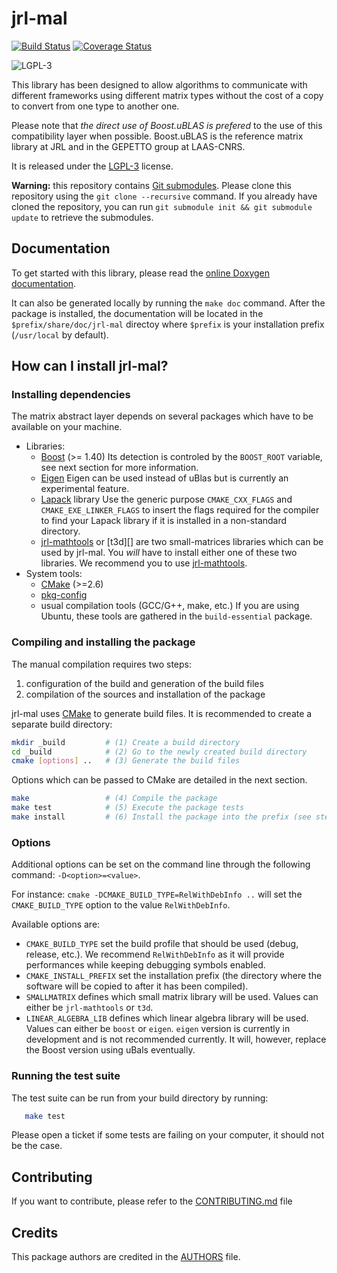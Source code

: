 jrl-mal
=======

[![Build Status](https://travis-ci.org/jrl-umi3218/jrl-mal.png)](https://travis-ci.org/jrl-umi3218/jrl-mal)
[![Coverage Status](https://coveralls.io/repos/jrl-umi3218/jrl-mal/badge.png?branch=master)](https://coveralls.io/r/jrl-umi3218/jrl-mal?branch=master)

![LGPL-3](https://www.gnu.org/graphics/lgplv3-88x31.png)


This library has been designed to allow algorithms to communicate with
different frameworks using different matrix types without the cost of
a copy to convert from one type to another one.

Please note that *the direct use of Boost.uBLAS is prefered* to the
use of this compatibility layer when possible. Boost.uBLAS is the
reference matrix library at JRL and in the GEPETTO group at LAAS-CNRS.


It is released under the [LGPL-3](COPYING.LESSER) license.


**Warning:** this repository contains [Git
submodules][git-submodules]. Please clone this repository using the
`git clone --recursive` command. If you already have cloned the
repository, you can run `git submodule init && git submodule update`
to retrieve the submodules.


Documentation
-------------

To get started with this library, please read the [online Doxygen
documentation][doxygen-documentation].

It can also be generated locally by running the `make doc`
command. After the package is installed, the documentation will be
located in the `$prefix/share/doc/jrl-mal` directoy where
`$prefix` is your installation prefix (`/usr/local` by default).



How can I install jrl-mal?
--------------------------

### Installing dependencies

The matrix abstract layer depends on several packages which
have to be available on your machine.

 - Libraries:
   - [Boost][] (>= 1.40)
     Its detection is controled by the `BOOST_ROOT` variable, see next section
     for more information.
   - [Eigen][]
     Eigen can be used instead of uBlas but is currently an experimental feature.
   - [Lapack][] library
     Use the generic purpose `CMAKE_CXX_FLAGS` and `CMAKE_EXE_LINKER_FLAGS`
     to insert the flags required for the compiler to find your Lapack library
     if it is installed in a non-standard directory.
   - [jrl-mathtools][] or [t3d][] are two small-matrices libraries which can be
     used by jrl-mal. You *will* have to install either one of these two libraries.
	 We recommend you to use [jrl-mathtools][].
 - System tools:
   - [CMake][] (>=2.6)
   - [pkg-config][]
   - usual compilation tools (GCC/G++, make, etc.)
     If you are using Ubuntu, these tools are gathered in the `build-essential` package.


### Compiling and installing the package

The manual compilation requires two steps:

 1. configuration of the build and generation of the build files
 2. compilation of the sources and installation of the package

jrl-mal uses [CMake][] to generate build files. It is
recommended to create a separate build directory:

```sh
mkdir _build         # (1) Create a build directory
cd _build            # (2) Go to the newly created build directory
cmake [options] ..   # (3) Generate the build files
```

Options which can be passed to CMake are detailed in the next section.

```sh
make                 # (4) Compile the package
make test            # (5) Execute the package tests
make install         # (6) Install the package into the prefix (see step 3)
```


### Options

Additional options can be set on the command line through the
following command: `-D<option>=<value>`.

For instance: `cmake -DCMAKE_BUILD_TYPE=RelWithDebInfo ..` will set
the `CMAKE_BUILD_TYPE` option to the value `RelWithDebInfo`.


Available options are:

- `CMAKE_BUILD_TYPE` set the build profile that should be used (debug,
  release, etc.). We recommend `RelWithDebInfo` as it will provide
  performances while keeping debugging symbols enabled.
- `CMAKE_INSTALL_PREFIX` set the installation prefix (the directory
  where the software will be copied to after it has been compiled).
- `SMALLMATRIX` defines which small matrix library will be used.
  Values can either be `jrl-mathtools` or `t3d`.
- `LINEAR_ALGEBRA_LIB` defines which linear algebra library will be
  used. Values can either be `boost` or `eigen`. `eigen` version is
  currently in development and is not recommended currently. It will,
  however, replace the Boost version using uBals eventually.

### Running the test suite

The test suite can be run from your build directory by running:

```sh
   make test
```

Please open a ticket if some tests are failing on your computer, it
should not be the case.


Contributing
------------

If you want to contribute, please refer to the
[CONTRIBUTING.md](CONTRIBUTING.md) file

Credits
-------

This package authors are credited in the [AUTHORS](AUTHORS) file.


[doxygen-documentation]: http://jrl-umi3218.github.io/jrl-mal/doxygen/HEAD/

[jrl-mathtools]: https://github.com/jrl-umi3218/jrl-mathtools

[git-submodules]: http://git-scm.com/book/en/Git-Tools-Submodules

[Boost]: http://www.boost.org/
[CMake]: htttp://www.cmake.org/
[Doxygen]: http://www.stack.nl/~dimitri/doxygen/
[Eigen]: http://eigen.tuxfamily.org/
[Git]: http://git-scm.com/
[Lapack]: http://www.netlib.org/lapack/
[Libtool]: https://www.gnu.org/software/libtool/
[RobotPkg]: http://robotpkg.openrobots.org/
[log4cxx]: https://logging.apache.org/log4cxx/
[pkg-config]: http://www.freedesktop.org/wiki/Software/pkg-config/
